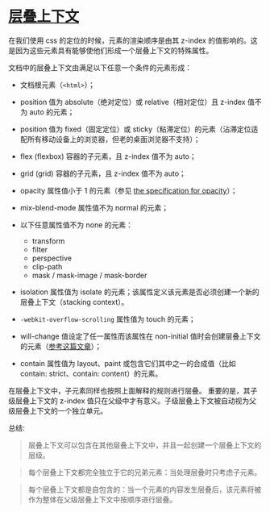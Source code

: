 # [层叠上下文](https://developer.mozilla.org/zh-CN/docs/Web/Guide/CSS/Understanding_z_index/The_stacking_context)

在我们使用 css 的定位的时候，元素的渲染顺序是由其 z-index 的值影响的。这是因为这些元素具有能够使他们形成一个层叠上下文的特殊属性。

文档中的层叠上下文由满足以下任意一个条件的元素形成：

- 文档根元素（`<html>`）；
- position 值为 absolute（绝对定位）或 relative（相对定位）且 z-index 值不为 auto 的元素；
- position 值为 fixed（固定定位）或 sticky（粘滞定位）的元素（沾滞定位适配所有移动设备上的浏览器，但老的桌面浏览器不支持）；
- flex (flexbox) 容器的子元素，且 z-index 值不为 auto；
- grid (grid) 容器的子元素，且 z-index 值不为 auto；
- opacity 属性值小于 1 的元素（参见 [the specification for opacity](http://www.w3.org/TR/css3-color/#transparency)）；
- mix-blend-mode 属性值不为 normal 的元素；
- 以下任意属性值不为 none 的元素：

  - transform
  - filter
  - perspective
  - clip-path
  - mask / mask-image / mask-border

- isolation 属性值为 isolate 的元素；该属性定义该元素是否必须创建一个新的层叠上下文（stacking context）。
- `-webkit-overflow-scrolling` 属性值为 touch 的元素；
- will-change 值设定了任一属性而该属性在 non-initial 值时会创建层叠上下文的元素（[参考这篇文章](http://dev.opera.com/articles/css-will-change-property/)）；
- contain 属性值为 layout、paint 或包含它们其中之一的合成值（比如 contain: strict、contain: content）的元素。

在层叠上下文中，子元素同样也按照上面解释的规则进行层叠。 重要的是，其子级层叠上下文的 z-index 值只在父级中才有意义。子级层叠上下文被自动视为父级层叠上下文的一个独立单元。

总结:

> 层叠上下文可以包含在其他层叠上下文中，并且一起创建一个层叠上下文的层级。

> 每个层叠上下文都完全独立于它的兄弟元素：当处理层叠时只考虑子元素。

> 每个层叠上下文都是自包含的：当一个元素的内容发生层叠后，该元素将被作为整体在父级层叠上下文中按顺序进行层叠。
